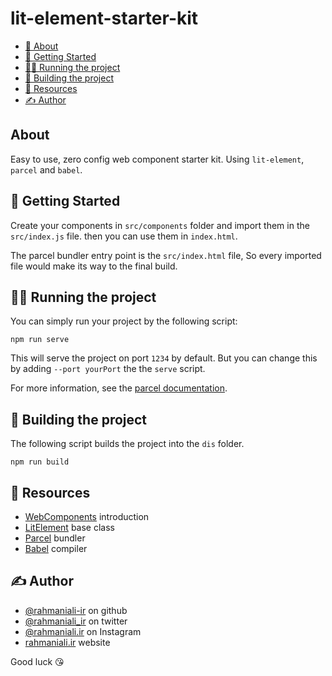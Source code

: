 # lit-element-starter-kit

  - [🧐 About <a name = "getting_started"></a>](#-about-)
  - [🏁 Getting Started <a name = "getting_started"></a>](#-getting-started-)
  - [🏃‍♂️ Running the project <a name = "running_project"></a>](#️-running-the-project-)
  - [🔧 Building the project <a name = "building_project"></a>](#-building-the-project-)
  - [🎈 Resources <a name="resources"></a>](#-resources-)
  - [✍️ Author <a name = "author"></a>](#️-author-)

## About <a name = "getting_started"></a>

Easy to use, zero config web component starter kit. Using `lit-element`, `parcel` and `babel`.

## 🏁 Getting Started <a name = "getting_started"></a>

Create your components in `src/components` folder and import them in the `src/index.js` file. then you can use them in `index.html`.

The parcel bundler entry point is the `src/index.html` file, So every imported file would make its way to the final build.

## 🏃‍♂️ Running the project <a name = "running_project"></a>

You can simply run your project by the following script:

```
npm run serve
```

This will serve the project on port `1234` by default. But you can change this by adding `--port yourPort` the the `serve` script.

For more information, see the [parcel documentation](https://parceljs.org/getting_started.html).

## 🔧 Building the project <a name = "building_project"></a>
The following script builds the project into the `dis` folder.

```
npm run build
```

## 🎈 Resources <a name="resources"></a>

- [WebComponents](https://developer.mozilla.org/en-US/docs/Web/Web_Components) introduction
- [LitElement](https://lit-element.polymer-project.org/) base class
- [Parcel](https://parceljs.org/) bundler
- [Babel](https://babeljs.io/) compiler

## ✍️ Author <a name = "author"></a>

- [@rahmaniali-ir](https://github.com/rahmaniali-ir) on github
- [@rahmaniali_ir](https://twitter.com/rahmaniali_ir) on twitter
- [@rahmaniali.ir](https://instagram.com/rahmaniali-ir) on Instagram
- [rahmaniali.ir](https://rahmaniali.ir/) website

Good luck 😘